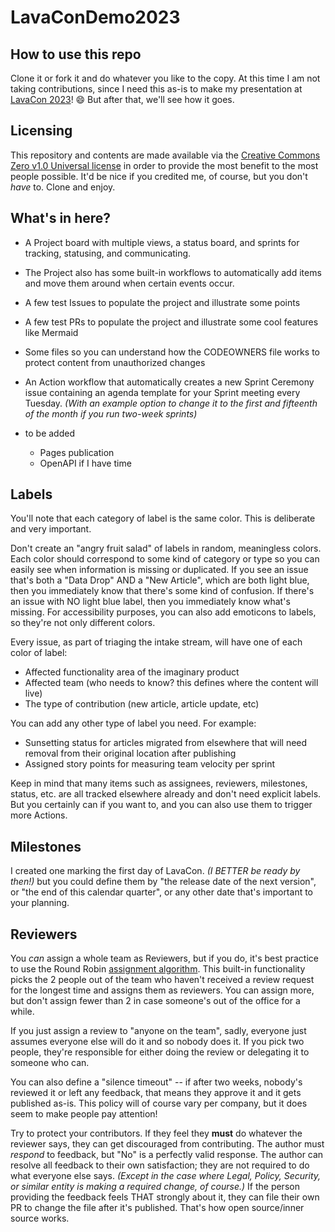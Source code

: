 # LavaConDemo2023

## How to use this repo

Clone it or fork it and do whatever you like to the copy. 
At this time I am not taking contributions, since I need this as-is to make my presentation at [LavaCon 2023](https://lavacon.org/)! 😄 But after that, we'll see how it goes.

## Licensing

This repository and contents are made available via the [Creative Commons Zero v1.0 Universal license](license.md) in order to provide the most benefit to the most people possible.
It'd be nice if you credited me, of course, but you don't _have_ to. Clone and enjoy.

## What's in here?

- A Project board with multiple views, a status board, and sprints for tracking, statusing, and communicating.
- The Project also has some built-in workflows to automatically add items and move them around when certain events occur.
- A few test Issues to populate the project and illustrate some points
- A few test PRs to populate the project and illustrate some cool features like Mermaid
- Some files so you can understand how the CODEOWNERS file works to protect content from unauthorized changes
- An Action workflow that automatically creates a new Sprint Ceremony issue containing an agenda template for your Sprint meeting every Tuesday. _(With an example option to change it to the first and fifteenth of the month if you run two-week sprints)_

- to be added
  - Pages publication
  - OpenAPI if I have time 

## Labels

You'll note that each category of label is the same color. This is deliberate and very important.

Don't create an "angry fruit salad" of labels in random, meaningless colors. Each color should correspond to some kind of category or type so you can easily see when information is missing or duplicated. If you see an issue that's both a "Data Drop" AND a "New Article", which are both light blue, then you immediately know that there's some kind of confusion. If there's an issue with NO light blue label, then you immediately know what's missing. For accessibility purposes, you can also add emoticons to labels, so they're not only different colors.

Every issue, as part of triaging the intake stream, will have one of each color of label:

- Affected functionality area of the imaginary product
- Affected team (who needs to know? this defines where the content will live)
- The type of contribution (new article, article update, etc)

You can add any other type of label you need. For example:

- Sunsetting status for articles migrated from elsewhere that will need removal from their original location after publishing
- Assigned story points for measuring team velocity per sprint

Keep in mind that many items such as assignees, reviewers, milestones, status, etc. are all tracked elsewhere already and don't need explicit labels. But you certainly can if you want to, and you can also use them to trigger more Actions.

## Milestones

I created one marking the first day of LavaCon. _(I BETTER be ready by then!)_ but you could define them by "the release date of the next version", or "the end of this calendar quarter", or any other date that's important to your planning.

## Reviewers

You _can_ assign a whole team as Reviewers, but if you do, it's best practice to use the Round Robin [assignment algorithm](https://docs.github.com/en/organizations/organizing-members-into-teams/managing-code-review-settings-for-your-team#routing-algorithms). This built-in functionality picks the 2 people out of the team who haven't received a review request for the longest time and assigns them as reviewers. You can assign more, but don't assign fewer than 2 in case someone's out of the office for a while. 

If you just assign a review to "anyone on the team", sadly, everyone just assumes everyone else will do it and so nobody does it. If you pick two people, they're responsible for either doing the review or delegating it to someone who can. 

You can also define a "silence timeout" -- if after two weeks, nobody's reviewed it or left any feedback, that means they approve it and it gets published as-is. This policy will of course vary per company, but it does seem to make people pay attention!

Try to protect your contributors. If they feel they **must** do whatever the reviewer says, they can get discouraged from contributing. The author must _respond_ to feedback, but "No" is a perfectly valid response. The author can resolve all feedback to their own satisfaction; they are not required to do what everyone else says. _(Except in the case where Legal, Policy, Security, or similar entity is making a required change, of course.)_ If the person providing the feedback feels THAT strongly about it, they can file their own PR to change the file after it's published. That's how open source/inner source works.
